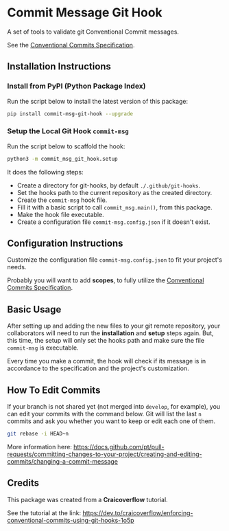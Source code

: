 # Commit Message Git Hook

A set of tools to validate git Conventional Commit messages.

See the [Conventional Commits Specification](https://www.conventionalcommits.org/en/v1.0.0/).

## Installation Instructions

### Install from PyPI (Python Package Index)

Run the script below to install the latest version of this package:

```bash
pip install commit-msg-git-hook --upgrade
```

### Setup the Local Git Hook `commit-msg`

Run the script below to scaffold the hook:

```bash
python3 -m commit_msg_git_hook.setup
```

It does the following steps:

- Create a directory for git-hooks, by default `./.github/git-hooks`.
- Set the hooks path to the current repository as the created directory.
- Create the `commit-msg` hook file.
- Fill it with a basic script to call `commit_msg.main()`, from this package.
- Make the hook file executable.
- Create a configuration file `commit-msg.config.json` if it doesn't exist.

## Configuration Instructions

Customize the configuration file `commit-msg.config.json` to fit your project's needs.

Probably you will want to add **scopes**, to fully utilize the [Conventional Commits Specification](https://www.conventionalcommits.org/en/v1.0.0/).

## Basic Usage

After setting up and adding the new files to your git remote repository, your collaborators will
need to run the **installation** and **setup** steps again.
But, this time, the setup will only set the hooks path and make sure the file `commit-msg` is
executable.

Every time you make a commit, the hook will check if its message is in accordance to the
specification and the project's customization.

## How To Edit Commits

If your branch is not shared yet (not merged into `develop`, for example), you can edit your commits
with the command below. Git will list the last `n` commits and ask you whether you want to keep or
edit each one of them.

```bash
git rebase -i HEAD~n
```

More information here: https://docs.github.com/pt/pull-requests/committing-changes-to-your-project/creating-and-editing-commits/changing-a-commit-message

## Credits

This package was created from a **Craicoverflow** tutorial.

See the tutorial at the link:
https://dev.to/craicoverflow/enforcing-conventional-commits-using-git-hooks-1o5p